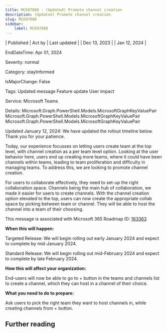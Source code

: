 ```yaml
---
title: MC697808 - (Updated) Promote channel creation
description: (Updated) Promote channel creation
slug: MC697808
sidebar:
    label: MC697808
---
```


| Published | Act by | Last updated |
| Dec 13, 2023 |  | Jan 12, 2024 |

EndDateTime: Apr 01, 2024

Severity: normal

Category: stayInformed

IsMajorChange: False

Tags: Updated message Feature update User impact

Service: Microsoft Teams

Details: Microsoft.Graph.PowerShell.Models.MicrosoftGraphKeyValuePair Microsoft.Graph.PowerShell.Models.MicrosoftGraphKeyValuePair Microsoft.Graph.PowerShell.Models.MicrosoftGraphKeyValuePair

<p>Updated January 12, 2024: We have updated the rollout timeline below. Thank you for your patience.</p><p>Today, our experience focusses on letting users create team at the top level, with channel creation as a per team level option. Looking at the user behavior here, users end up creating more teams, where it could have been channels within teams, leading to team proliferation and difficulty in managing teams. To address this, we are looking to promote channel creation.<br></p><p>For users to collaborate effectively, they need to set-up the right collaboration space. Channels being the main hub of collaboration, we made it easier for users to create channels. With the channel creation option elevated to the top, users can now create the appropriate collab space by picking between team or channel. They will be able to host the channel into a team of their choosing.</p><p>This message is associated with Microsoft 365 Roadmap ID: <a href="https://www.microsoft.com/microsoft-365/roadmap?filters=&amp;searchterms=163363%2C" target="_blank">163363</a></p><p><b>When this will happen:</b></p><p>Targeted Release: We will begin rolling out early January 2024 and expect to complete by mid-January 2024.</p><p>Standard Release: We will begin rolling out mid-February 2024 and expect to complete by late February 2024.</p><p><b>How this will affect your organization:</b></p><p>End-users will now be able to go to + button in the teams and channels list to create a channel, which they can host in a channel of their choice.&nbsp;</p><p><b>What you need to do to prepare:</b></p><p>Ask users to pick the right team they want to host channels in, while creating channels from + button.&nbsp;</p>

## Further reading
